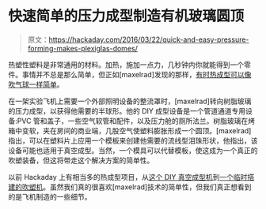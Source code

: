 # 快速简单的压力成型制造有机玻璃圆顶

> 原文：<https://hackaday.com/2016/03/22/quick-and-easy-pressure-forming-makes-plexiglas-domes/>

热塑性塑料是非常通用的材料。加热，施加一点力，几秒钟内你就能得到一个零件。事情并不总是那么简单，但正如[maxelrad]发现的那样，[有时热成型可以像吹气球一样简单](https://hackaday.io/project/10156-pressure-forming-plastic-simple-build)。

在一架实验飞机上需要一个外部照明设备的整流罩时，[maxelrad]转向树脂玻璃的压力成型，以获得他需要的半球形。他的 DIY 成型设备是一个管道通道专用设备:PVC 管和盖子，一些空气软管和配件，以及压力舱的厕所法兰。树脂玻璃在烤箱中变软，夹在房间的商业端，几股空气使塑料膨胀形成一个圆顶。[maxelrad]指出，可以在塑料片上应用一个模板来创建他需要的流线型泪珠形状，他指出，该设备可能也适用于真空成型。当然，一个模具可以代替模板，使这成为一个真正的吹塑装备，但这将带走这个解决方案的简单性。

以前 Hackaday 上有相当多的热成型项目，从[这个 DIY 真空成型机](http://hackaday.com/2014/10/19/diy-vacuum-former-on-the-cheap/)到[一个临时搭建的吹塑机](http://hackaday.com/2014/05/22/mini-molder-injection-molder-scratch-built-by-single-hacker/)。虽然我们真的很喜欢[maxelrad]技术的简单性，但我们真正想看到的是飞机制造的一些细节。